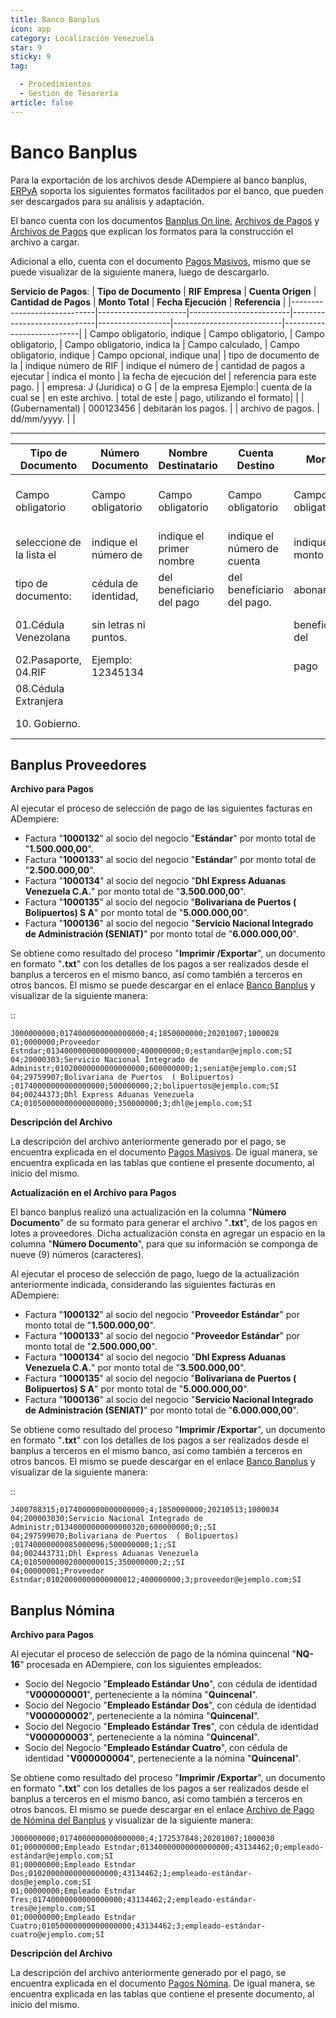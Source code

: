 ```yaml
---
title: Banco Banplus
icon: app
category: Localización Venezuela
star: 9
sticky: 9
tag:

  - Procedimientos
  - Gestión de Tesorería
article: false
---
```


**Banco Banplus**
=================

Para la exportación de los archivos desde ADempiere al banco banplus, [ERPyA](http://erpya.com) soporta los siguientes formatos facilitados por el banco, que pueden ser descargados para su análisis y adaptación.

El banco cuenta con los documentos [Banplus On line](/assets/img/docs/lve/procedures/treasury-management/resources/upload-bank-statement-to-bank/banplus/Banplus_On_line.pdf), [Archivos de Pagos](/assets/img/docs/lve/procedures/treasury-management/resources/upload-bank-statement-to-bank/banplus/PANTALLAS_SERVICIO_NOMINA_PLUS.ppt) y [Archivos de Pagos](PANTALLAS_SERVICIO_NOMINA_PLUS.ppt) que explican los formatos para la construcción el archivo a cargar.

Adicional a ello, cuenta con el documento [Pagos Masivos](/assets/img/docs/lve/procedures/treasury-management/resources/upload-bank-statement-to-bank/banplus/PagosMasivos.xls), mismo que se puede visualizar de la siguiente manera, luego de descargarlo.

 **Servicio de Pagos**:
| **Tipo de Documento**       | **RIF Empresa**      | **Cuenta Origen**       | **Cantidad de Pagos**       | **Monto Total**  | **Fecha Ejecución**       | **Referencia**            |
|-----------------------------|----------------------|-------------------------|-----------------------------|------------------|---------------------------|---------------------------|
| Campo obligatorio, indique  | Campo obligatorio,    | Campo obligatorio,       | Campo obligatorio, indica la | Campo calculado,  | Campo obligatorio, indique | Campo opcional, indique una|
| tipo de documento de la     | indique número de RIF | indique el número de     | cantidad de pagos a ejecutar | indica el monto   | la fecha de ejecución del  | referencia para este pago. |
| empresa: J (Jurídica) o G   | de la empresa Ejemplo:| cuenta de la cual se     | en este archivo.             | total de este     | pago, utilizando el formato|                           |
| (Gubernamental)             | 000123456             | debitarán los pagos.     |                             | archivo de pagos. | dd/mm/yyyy.                |                           |

_____
| **Tipo de Documento**   | **Número Documento** | **Nombre Destinatario** | **Cuenta Destino**        | **Monto**      | **Referencia**              | **Correo**                  | **Ejecutar** |
|-------------------------|----------------------|-------------------------|----------------------------|----------------|-----------------------------|-----------------------------|--------------|
| Campo obligatorio       | Campo obligatorio    | Campo obligatorio       | Campo obligatorio          | Campo obligatorio | Campo opcional, indique una | Campo opcional, indique el | Campo obligatorio |
| seleccione de la lista el| indique el número de | indique el primer nombre | indique el número de cuenta| indique el monto a| referencia para este pago.  | correo electrónico del     | seleccione de la |
| tipo de documento:      | cédula de identidad, | del beneficiario del pago| del beneficiario del pago.| abonar al        | La referencia debe ser      | beneficiario                | lista la opción SI |
| 01.Cédula Venezolana    | sin letras ni puntos.|                         |                            | beneficiario del| única para cada registro    |                             | para ejecutar el |
| 02.Pasaporte, 04.RIF    | Ejemplo: 12345134   |                         |                            | pago             |                             |                             | pago y la opción NO|
| 08.Cédula Extranjera    |                      |                         |                            |                 |                             |                             | si desea omitir |
| 10. Gobierno.           |                      |                         |                            |                 |                             |                             | este registro  |

**Banplus Proveedores**
-----------------------

**Archivo para Pagos**

Al ejecutar el proceso de selección de pago de las siguientes facturas en ADempiere:

- Factura "**1000132**" al socio del negocio "**Estándar**" por monto total de "**1.500.000,00**".
- Factura "**1000133**" al socio del negocio "**Estándar**" por monto total de "**2.500.000,00**".
- Factura "**1000134**" al socio del negocio "**Dhl Express Aduanas Venezuela C.A.**" por monto total de "**3.500.000,00**".
- Factura "**1000135**" al socio del negocio "**Bolivariana de Puertos  ( Bolipuertos)  S A**" por monto total de "**5.000.000,00**".
- Factura "**1000136**" al socio del negocio "**Servicio Nacional Integrado de Administración (SENIAT)**" por monto total de "**6.000.000,00**".

Se obtiene como resultado del proceso "**Imprimir /Exportar**", un documento en formato "**.txt**" con los detalles de los pagos a ser realizados desde el banplus a terceros en el mismo banco, así como también a terceros en otros bancos. El mismo se puede descargar en el enlace [Banco Banplus](/assets/img/docs/lve/procedures/treasury-management/resources/upload-bank-statement-to-bank/banplus/Banplus_Banco_Universal_CA_1000028.txt) y visualizar de la siguiente manera:

::

    J000000000;0174000000000000000;4;1850000000;20201007;1000028
    01;0000000;Proveedor Estndar;01340000000000000000;400000000;0;estandar@ejmplo.com;SI
    04;20000303;Servicio Nacional Integrado de Administr;01020000000000000000;600000000;1;seniat@ejemplo.com;SI
    04;29759907;Bolivariana de Puertos  ( Bolipuertos)  ;01740000000000000000;500000000;2;bolipuertos@ejemplo.com;SI
    04;00244373;Dhl Express Aduanas Venezuela CA;01050000000000000000;350000000;3;dhl@ejemplo.com;SI

**Descripción del Archivo**

La descripción del archivo anteriormente generado por el pago, se encuentra explicada en el documento [Pagos Masivos](/assets/img/docs/lve/procedures/treasury-management/resources/upload-bank-statement-to-bank/banplus/PagosMasivos.xls). De igual manera, se encuentra explicada en las tablas que contiene el presente documento, al inicio del mismo.

**Actualización en el Archivo para Pagos**

El banco banplus realizó una actualización en la columna "**Número Documento**" de su formato para generar el archivo "**.txt**", de los pagos en lotes a proveedores. Dicha actualización consta en agregar un espacio en la columna "**Número Documento**", para que su información se componga de nueve (9) números (caracteres).

Al ejecutar el proceso de selección de pago, luego de la actualización anteriormente indicada, considerando las siguientes facturas en ADempiere:

- Factura "**1000132**" al socio del negocio "**Proveedor Estándar**" por monto total de "**1.500.000,00**".
- Factura "**1000133**" al socio del negocio "**Proveedor Estándar**" por monto total de "**2.500.000,00**".
- Factura "**1000134**" al socio del negocio "**Dhl Express Aduanas Venezuela C.A.**" por monto total de "**3.500.000,00**".
- Factura "**1000135**" al socio del negocio "**Bolivariana de Puertos  ( Bolipuertos)  S A**" por monto total de "**5.000.000,00**".
- Factura "**1000136**" al socio del negocio "**Servicio Nacional Integrado de Administración (SENIAT)**" por monto total de "**6.000.000,00**".

Se obtiene como resultado del proceso "**Imprimir /Exportar**", un documento en formato "**.txt**" con los detalles de los pagos a ser realizados desde el banplus a terceros en el mismo banco, así como también a terceros en otros bancos. El mismo se puede descargar en el enlace [Banco Banplus](/assets/img/docs/lve/procedures/treasury-management/resources/upload-bank-statement-to-bank/banplus/Banplus_Banco_Universal_CA_1000035.txt) y visualizar de la siguiente manera:

::

    J400788315;0174000000000000000;4;1850000000;20210513;1000034
    04;200003030;Servicio Nacional Integrado de Administr;01340000000000000320;600000000;0;;SI
    04;297599070;Bolivariana de Puertos  ( Bolipuertos)  ;01740000000085000096;500000000;1;;SI
    04;002443731;Dhl Express Aduanas Venezuela CA;01050000002000000015;350000000;2;;SI
    04;00000001;Proveedor Estndar;01020000000000000012;400000000;3;proveedor@ejemplo.com;SI

**Banplus Nómina**
------------------

**Archivo para Pagos**

Al ejecutar el proceso de selección de pago de la nómina quincenal "**NQ-16**" procesada en ADempiere, con los siguientes empleados:

- Socio del Negocio "**Empleado Estándar Uno**", con cédula de identidad "**V000000001**", perteneciente a la nómina "**Quincenal**".
- Socio del Negocio "**Empleado Estándar Dos**", con cédula de identidad "**V000000002**", perteneciente a la nómina "**Quincenal**".
- Socio del Negocio "**Empleado Estándar Tres**", con cédula de identidad "**V000000003**", perteneciente a la nómina "**Quincenal**".
- Socio del Negocio "**Empleado Estándar Cuatro**", con cédula de identidad "**V000000004**", perteneciente a la nómina "**Quincenal**".

Se obtiene como resultado del proceso "**Imprimir /Exportar**", un documento en formato "**.txt**" con los detalles de los pagos a ser realizados desde el banplus a terceros en el mismo banco, así como también a terceros en otros bancos. El mismo se puede descargar en el enlace [Archivo de Pago de Nómina del Banplus](/assets/img/docs/lve/procedures/treasury-management/resources/upload-bank-statement-to-bank/banplus/Banplus_Banco_Universal_CA_1000030.txt) y visualizar de la siguiente manera:

    J000000000;0174000000000000000;4;172537848;20201007;1000030
    01;00000000;Empleado Estndar;01340000000000000000;43134462;0;empleado-estándar@ejemplo.com;SI
    01;00000000;Empleado Estndar Dos;01020000000000000000;43134462;1;empleado-estándar-dos@ejemplo.com;SI
    01;00000000;Empleado Estndar Tres;01740000000000000000;43134462;2;empleado-estándar-tres@ejemplo.com;SI
    01;00000000;Empleado Estndar Cuatro;01050000000000000000;43134462;3;empleado-estándar-cuatro@ejemplo.com;SI

**Descripción del Archivo**

La descripción del archivo anteriormente generado por el pago, se encuentra explicada en el documento [Pagos Nómina](/assets/img/docs/lve/procedures/treasury-management/resources/upload-bank-statement-to-bank/banplus/Banplus_PagoNomina_TXT.xls). De igual manera, se encuentra explicada en las tablas que contiene el presente documento, al inicio del mismo.
